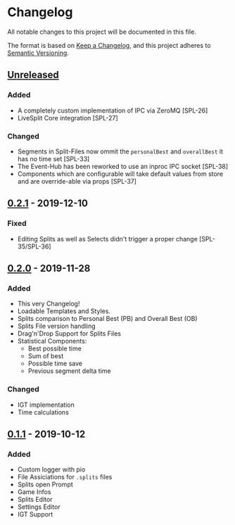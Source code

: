 # Changelog

All notable changes to this project will be documented in this file.

The format is based on [Keep a Changelog](https://keepachangelog.com/en/1.0.0/),
and this project adheres to [Semantic Versioning](https://semver.org/spec/v2.0.0.html).

## [Unreleased]

### Added

- A completely custom implementation of IPC via ZeroMQ [SPL-26]
- LiveSplit Core integration [SPL-27]

### Changed

- Segments in Split-Files now ommit the `personalBest` and `overallBest` it has no time set [SPL-33]
- The Event-Hub has been reworked to use an inproc IPC socket [SPL-38]
- Components which are configurable will take default values from store and are override-able via props [SPL-37]

## [0.2.1] - 2019-12-10

### Fixed

- Editing Splits as well as Selects didn't trigger a proper change [SPL-35/SPL-36]

## [0.2.0] - 2019-11-28

### Added

- This very Changelog!
- Loadable Templates and Styles.
- Splits comparison to Personal Best (PB) and Overall Best (OB)
- Splits File version handling
- Drag'n'Drop Support for Splits Files
- Statistical Components:
  - Best possible time
  - Sum of best
  - Possible time save
  - Previous segment delta time

### Changed

- IGT implementation
- Time calculations

## [0.1.1] - 2019-10-12

### Added

- Custom logger with pio
- File Assiciations for `.splits` files
- Splits open Prompt
- Game Infos
- Splits Editor
- Settings Editor
- IGT Support

[unreleased]: https://github.com/prefixaut/splitterino/compare/v0.2.1...HEAD
[0.2.1]: https://github.com/prefixaut/splitterino/compare/v0.2.0...v0.2.1
[0.2.0]: https://github.com/prefixaut/splitterino/compare/v0.1.1...v0.2.0
[0.1.1]: https://github.com/prefixaut/splitterino/releases/tag/v0.1.1
